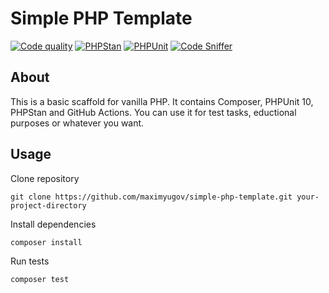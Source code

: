 # Simple PHP Template

[![Code quality](https://github.com/maximyugov/virtual-hosting-deploy/actions/workflows/phpmd.yml/badge.svg)](https://github.com/maximyugov/virtual-hosting-deploy/actions/workflows/phpmd.yml)
[![PHPStan](https://github.com/maximyugov/simple-php-template/actions/workflows/phpstan.yml/badge.svg)](https://github.com/maximyugov/simple-php-template/actions/workflows/phpstan.yml)
[![PHPUnit](https://github.com/maximyugov/simple-php-template/actions/workflows/phpunit.yml/badge.svg)](https://github.com/maximyugov/simple-php-template/actions/workflows/phpunit.yml)
[![Code Sniffer](https://github.com/maximyugov/simple-php-template/actions/workflows/codesniffer.yml/badge.svg)](https://github.com/maximyugov/simple-php-template/actions/workflows/codesniffer.yml)

## About

This is a basic scaffold for vanilla PHP. It contains Composer, PHPUnit 10, PHPStan and GitHub Actions. You can use it for test tasks, eductional purposes or whatever you want.

## Usage

Clone repository

`git clone https://github.com/maximyugov/simple-php-template.git your-project-directory`

Install dependencies

`composer install`

Run tests

`composer test`